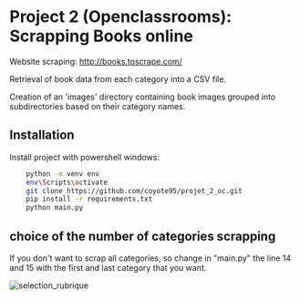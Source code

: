 
# Project 2 (Openclassrooms): Scrapping Books online 

Website scraping: http://books.toscrape.com/ 

Retrieval of book data from each category into a CSV file.

Creation of an 'images' directory containing book images grouped into subdirectories based on their category names.


## Installation

Install project with powershell windows: 

```bash
    python -m venv env
    env\Scripts\activate
    git clone https://github.com/coyote95/projet_2_oc.git
    pip install -r requirements.txt
    python main.py
```

## choice of the number of categories scrapping 

If you don't want to scrap all categories, so change in "main.py" the line 14 and 15 with the first and last category that you want.
    
![selection_rubrique](https://github.com/coyote95/projet_2_oc/assets/141831464/6452823c-edc4-406b-a83f-a7db21d18686)

